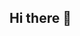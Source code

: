 ## Hi there 👋

<!--
**Saicharanupperi/saicharanupperi** is a ✨ _special_ ✨ repository because its `README.md` (this file) appears on your GitHub profile.

Here are some ideas to get you started:

- 🌱 I’m currently learning Artificial Intelligence.
- ⚡ I have completed my B.tech Graduation.
- 😄 Studied at VelTech University,Chennai.
- 🤔 Completed Data Scince Course at Innomatics Research Labs,Hyderabad.
- 💬 Ask me about ...
- 📫 How to reach me : charan.upperi@gmail.com 
-->
